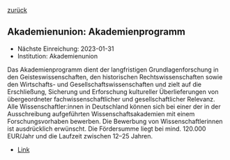 [zurück](/funding/)

## Akademienunion: Akademienprogramm

* Nächste Einreichung: 2023-01-31
* Institution: Akademienunion

Das Akademienprogramm dient der langfristigen Grundlagenforschung in den Geisteswissenschaften, den historischen Rechtswissenschaften sowie den Wirtschafts- und Gesellschaftswissenschaften und zielt auf die Erschließung, Sicherung und Erforschung kultureller Überlieferungen von übergeordneter fachwissenschaftlicher und gesellschaftlicher Relevanz. Alle Wissenschaftler:innen in Deutschland können sich bei einer der in der Ausschreibung aufgeführten Wissenschaftsakademien mit einem Forschungsvorhaben bewerben. Die Bewerbung von Wissenschaftlerinnen ist ausdrücklich erwünscht. Die Fördersumme liegt bei mind. 120.000 EUR/Jahr und die Laufzeit zwischen 12–25 Jahren.

* [Link](https://www.akademienunion.de/presse/nachricht/ausschreibung-fuer-das-akademienprogramm-2025)
